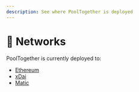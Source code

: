 ```yaml
---
description: See where PoolTogether is deployed
---
```


# 📡 Networks

PoolTogether is currently deployed to:

* [Ethereum](ethereum.md)
* [xDai](xdai.md)
* [Matic](matic.md)

